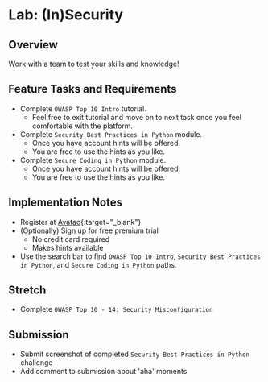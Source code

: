 # Lab: (In)Security

## Overview

Work with a team to test your skills and knowledge!

## Feature Tasks and Requirements

- Complete `OWASP Top 10 Intro` tutorial.
  - Feel free to exit tutorial and move on to next task once you feel comfortable with the platform.
- Complete `Security Best Practices in Python` module.
  - Once you have account hints will be offered.
  - You are free to use the hints as you like.
- Complete `Secure Coding in Python` module.
  - Once you have account hints will be offered.
  - You are free to use the hints as you like.

## Implementation Notes

- Register at [Avatao](https://platform.avatao.com){:target="_blank"}
- (Optionally) Sign up for free premium trial
  - No credit card required
  - Makes hints available
- Use the search bar to find `OWASP Top 10 Intro`, `Security Best Practices in Python`,  and `Secure Coding in Python` paths.

## Stretch

- Complete `OWASP Top 10 - 14: Security Misconfiguration`

## Submission

- Submit screenshot of completed `Security Best Practices in Python` challenge
- Add comment to submission about 'aha' moments
